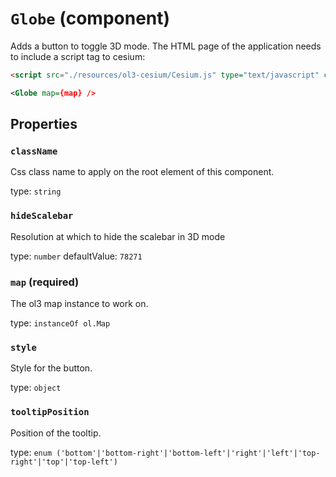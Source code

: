 `Globe` (component)
===================

Adds a button to toggle 3D mode.
The HTML page of the application needs to include a script tag to cesium:

```html
<script src="./resources/ol3-cesium/Cesium.js" type="text/javascript" charset="utf-8"></script>
```

```xml
<Globe map={map} />
```

Properties
----------

### `className`

Css class name to apply on the root element of this component.

type: `string`


### `hideScalebar`

Resolution at which to hide the scalebar in 3D mode

type: `number`
defaultValue: `78271`



### `map` (required)

The ol3 map instance to work on.

type: `instanceOf ol.Map`


### `style`

Style for the button.

type: `object`


### `tooltipPosition`

Position of the tooltip.

type: `enum ('bottom'|'bottom-right'|'bottom-left'|'right'|'left'|'top-right'|'top'|'top-left')`

